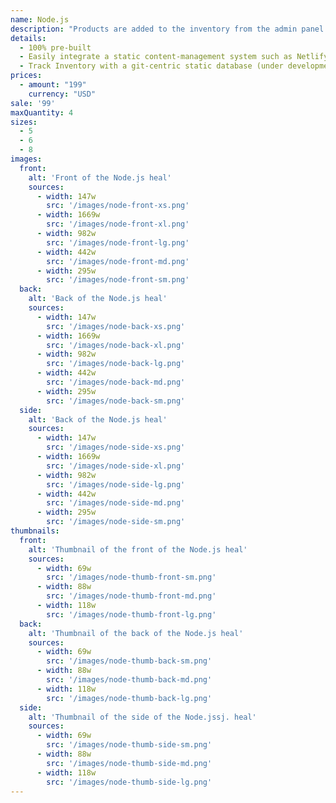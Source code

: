 ```yaml
---
name: Node.js
description: "Products are added to the inventory from the admin panel. You can access this from the gocommerce.com/admin page. Check it out to learn more.\_"
details:
  - 100% pre-built
  - Easily integrate a static content-management system such as Netlify-CMS
  - Track Inventory with a git-centric static database (under development)
prices:
  - amount: "199"
    currency: "USD"
sale: '99'
maxQuantity: 4
sizes:
  - 5
  - 6
  - 8
images:
  front:
    alt: 'Front of the Node.js heal'
    sources:
      - width: 147w
        src: '/images/node-front-xs.png'
      - width: 1669w
        src: '/images/node-front-xl.png'
      - width: 982w
        src: '/images/node-front-lg.png'
      - width: 442w
        src: '/images/node-front-md.png'
      - width: 295w
        src: '/images/node-front-sm.png'
  back:
    alt: 'Back of the Node.js heal'
    sources:
      - width: 147w
        src: '/images/node-back-xs.png'
      - width: 1669w
        src: '/images/node-back-xl.png'
      - width: 982w
        src: '/images/node-back-lg.png'
      - width: 442w
        src: '/images/node-back-md.png'
      - width: 295w
        src: '/images/node-back-sm.png'
  side:
    alt: 'Back of the Node.js heal'
    sources:
      - width: 147w
        src: '/images/node-side-xs.png'
      - width: 1669w
        src: '/images/node-side-xl.png'
      - width: 982w
        src: '/images/node-side-lg.png'
      - width: 442w
        src: '/images/node-side-md.png'
      - width: 295w
        src: '/images/node-side-sm.png'
thumbnails:
  front:
    alt: 'Thumbnail of the front of the Node.js heal'
    sources:
      - width: 69w
        src: '/images/node-thumb-front-sm.png'
      - width: 88w
        src: '/images/node-thumb-front-md.png'
      - width: 118w
        src: '/images/node-thumb-front-lg.png'
  back:
    alt: 'Thumbnail of the back of the Node.js heal'
    sources:
      - width: 69w
        src: '/images/node-thumb-back-sm.png'
      - width: 88w
        src: '/images/node-thumb-back-md.png'
      - width: 118w
        src: '/images/node-thumb-back-lg.png'
  side:
    alt: 'Thumbnail of the side of the Node.jssj. heal'
    sources:
      - width: 69w
        src: '/images/node-thumb-side-sm.png'
      - width: 88w
        src: '/images/node-thumb-side-md.png'
      - width: 118w
        src: '/images/node-thumb-side-lg.png'
---
```

